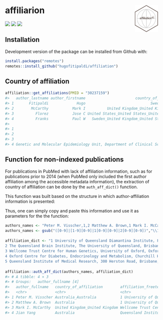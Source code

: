 
# affiliarion <a href='https://github.com/hugofitipaldi/affiliation'><img src='man/figures/hex_aff.png' width="15%" align="right"  /></a>

<!-- badges: start - -->

[![](https://img.shields.io/badge/devel%20version-0.0.0.9000-blue.svg)](https://github.com/hugofitipaldi/affiliation)
[![](https://img.shields.io/badge/lifecycle-experimental-orange.svg)](https://lifecycle.r-lib.org/articles/stages.html#experimental)
[![](https://img.shields.io/github/last-commit/hugofitipaldi/affiliation.svg)](https://github.com/hugofitipaldi/affiliation/commits/main)

<!-- badges: end -->

## Installation

Development version of the package can be installed from Github with:

``` r
install.packages("remotes")
remotes::install_github("hugofitipaldi/affiliation")
```

## Country of affiliation

``` r
affiliation::get_affiliations(PMID = "30237159")
#>   author_lastname author_firstname                       country_of_affiliation
#> 1       Fitipaldi             Hugo                              Sweden_NA_NA_NA
#> 2        McCarthy           Mark I          United Kingdom_United Kingdom_NA_NA
#> 3          Florez           Jose C United States_United States_United States_NA
#> 4          Franks           Paul W   Sweden_United Kingdom_United States_Sweden
#>                                                                                                                                                                                                                                                                                                                                                                                                                              affiliation_freetext
#> 1                                                                                                                                                                                                                                                                             Genetic and Molecular Epidemiology Unit, Department of Clinical Sciences Malmö, Lund University Diabetes Centre, Skåne University Hospital, Malmö, Sweden._NA_NA_NA
#> 2                                                                                                                                                                                                                                                                 Oxford Centre for Diabetes, Endocrinology and Metabolism, University of Oxford, Oxford, U.K._Wellcome Trust Centre for Human Genetics, University of Oxford, Oxford, U.K._NA_NA
#> 3                                                                                                                                                                                           Diabetes Unit and Center for Genomic Medicine, Massachusetts General Hospital, Boston, MA._Programs in Metabolism and Medical and Population Genetics, Broad Institute, Cambridge, MA._Department of Medicine, Harvard Medical School, Boston, MA._NA
#> 4 Genetic and Molecular Epidemiology Unit, Department of Clinical Sciences Malmö, Lund University Diabetes Centre, Skåne University Hospital, Malmö, Sweden paul.franks@med.lu.se._Oxford Centre for Diabetes, Endocrinology and Metabolism, University of Oxford, Oxford, U.K._Department of Nutrition, Harvard T.H. Chan School of Public Health, Boston, MA._Department of Public Health and Clinical Medicine, Umeå University, Umeå, Sweden.
```

## Function for non-indexed publications

For publications in PubMed with lack of affiliation information, such as
for publications prior to 2014 (when PubMed only included the first
author affiliation among the accessible metadata information), the
extraction of country of affiliation can be done by the
`auth_aff_dict()` function.

This function was built based on the structure in which
author-affiliation information is presented:

Thus, one can simply copy and paste this information and use it as
parameters for the the function:

``` r
authors_names <- "Peter M. Visscher,1,2 Matthew A. Brown,1 Mark I. McCarthy,3,4 Jian Yang,5"
authors_names <- gsub("([0-9]|[1-9][0-9]|1[0-9][0-9]|2[0-9][0-9])","\\1,",authors_names)

affiliation_dict <- "1 University of Queensland Diamantina Institute, Princess Alexandra Hospital, Brisbane, Queensland 4102, Australia
2 The Queensland Brain Institute, The University of Queensland, Brisbane, Queensland 4072, Australia
3 Wellcome Trust Centre for Human Genetics, University of Oxford, Oxford OX3 7BN, UK
4 Oxford Centre for Diabetes, Endocrinology and Metabolism, Churchill Hospital Old Road, Headington Oxford OX3 7LJ, UK
5 Queensland Institute of Medical Research, 300 Herston Road, Brisbane, Queensland 4006, Australia"

affiliation::auth_aff_dict(authors_names, affiliation_dict)
#> # A tibble: 4 × 3
#> # Groups:   author_fullname [4]
#>   author_fullname   country_of_affiliation        affiliation_freetext          
#>   <chr>             <chr>                         <chr>                         
#> 1 Peter M. Visscher Australia_Australia           1 University of Queensland Di…
#> 2 Matthew A. Brown  Australia                     1 University of Queensland Di…
#> 3 Mark I. McCarthy  United Kingdom_United Kingdom Wellcome Trust Centre for Hum…
#> 4 Jian Yang         Australia                     Queensland Institute of Medic…
```
